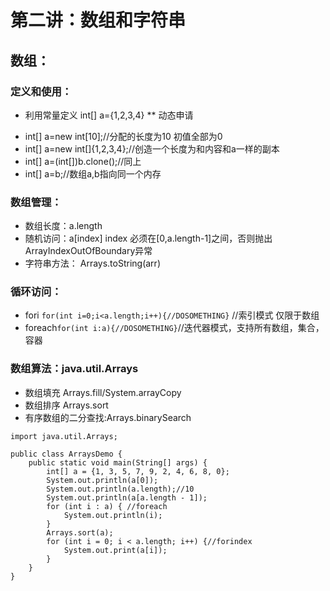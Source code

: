 # 第二讲：数组和字符串
## 数组：
### 定义和使用：
* 利用常量定义 int[] a={1,2,3,4}
** 动态申请   
- int[] a=new int[10];//分配的长度为10 初值全部为0
- int[] a=new int[]{1,2,3,4};//创造一个长度为和内容和a一样的副本
- int[] a=(int[])b.clone();//同上
- int[] a=b;//数组a,b指向同一个内存
### 数组管理：
* 数组长度：a.length
* 随机访问：a[index]  index 必须在[0,a.length-1]之间，否则抛出ArrayIndexOutOfBoundary异常
* 字符串方法： Arrays.toString(arr)
### 循环访问：
- fori ```for(int i=0;i<a.length;i++){//DOSOMETHING}``` //索引模式 仅限于数组
- foreach```for(int i:a){//DOSOMETHING}```//迭代器模式，支持所有数组，集合，容器
### 数组算法：java.util.Arrays
- 数组填充 Arrays.fill/System.arrayCopy
- 数组排序 Arrays.sort
- 有序数组的二分查找:Arrays.binarySearch
```$xslt
import java.util.Arrays;

public class ArraysDemo {
    public static void main(String[] args) {
        int[] a = {1, 3, 5, 7, 9, 2, 4, 6, 8, 0};
        System.out.println(a[0]);
        System.out.println(a.length);//10
        System.out.println(a[a.length - 1]);
        for (int i : a) { //foreach
            System.out.println(i);
        }
        Arrays.sort(a);
        for (int i = 0; i < a.length; i++) {//forindex
            System.out.print(a[i]);
        }
    }
}
```